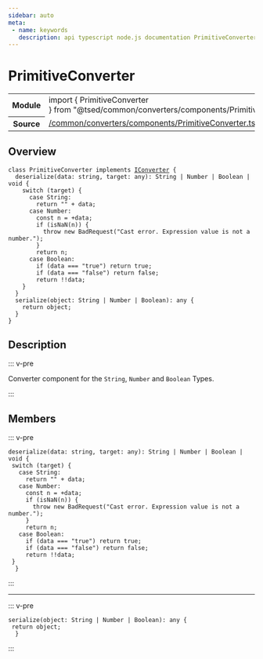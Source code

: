 ```yaml
---
sidebar: auto
meta:
 - name: keywords
   description: api typescript node.js documentation PrimitiveConverter class
---
```

# PrimitiveConverter <Badge text="Class" type="class"/>
<!-- Summary -->
<section class="symbol-info"><table class="is-full-width"><tbody><tr><th>Module</th><td><div class="lang-typescript"><span class="token keyword">import</span> { PrimitiveConverter }&nbsp;<span class="token keyword">from</span>&nbsp;<span class="token string">"@tsed/common/converters/components/PrimitiveConverter"</span></div></td></tr><tr><th>Source</th><td><a href="https://github.com/Romakita/ts-express-decorators/blob/v4.30.2/src//common/converters/components/PrimitiveConverter.ts#L0-L0">/common/converters/components/PrimitiveConverter.ts</a></td></tr></tbody></table></section>

<!-- Overview -->
## Overview


<pre><code class="typescript-lang "><span class="token keyword">class</span> PrimitiveConverter <span class="token keyword">implements</span> <a href="/api/common/converters/interfaces/IConverter.html"><span class="token">IConverter</span></a> <span class="token punctuation">{</span>
  <span class="token function">deserialize</span><span class="token punctuation">(</span>data<span class="token punctuation">:</span> <span class="token keyword">string</span><span class="token punctuation">,</span> target<span class="token punctuation">:</span> <span class="token keyword">any</span><span class="token punctuation">)</span><span class="token punctuation">:</span> String | Number | Boolean | <span class="token keyword">void</span> <span class="token punctuation">{</span>
    switch <span class="token punctuation">(</span>target<span class="token punctuation">)</span> <span class="token punctuation">{</span>
      case String<span class="token punctuation">:</span>
        return "" + data<span class="token punctuation">;</span>
      case Number<span class="token punctuation">:</span>
        <span class="token keyword">const</span> n<span class="token punctuation"> = </span>+data<span class="token punctuation">;</span>
        if <span class="token punctuation">(</span><span class="token function">isNaN</span><span class="token punctuation">(</span>n<span class="token punctuation">)</span><span class="token punctuation">)</span> <span class="token punctuation">{</span>
          throw new <span class="token function">BadRequest</span><span class="token punctuation">(</span>"Cast error. Expression value is not a <span class="token keyword">number</span>."<span class="token punctuation">)</span><span class="token punctuation">;</span>
        <span class="token punctuation">}</span>
        return n<span class="token punctuation">;</span>
      case Boolean<span class="token punctuation">:</span>
        if <span class="token punctuation">(</span>data === <span class="token string">"true"</span><span class="token punctuation">)</span> return true<span class="token punctuation">;</span>
        if <span class="token punctuation">(</span>data === <span class="token string">"false"</span><span class="token punctuation">)</span> return false<span class="token punctuation">;</span>
        return !!data<span class="token punctuation">;</span>
    <span class="token punctuation">}</span>
  <span class="token punctuation">}</span>
  <span class="token function">serialize</span><span class="token punctuation">(</span>object<span class="token punctuation">:</span> String | Number | Boolean<span class="token punctuation">)</span><span class="token punctuation">:</span> <span class="token keyword">any</span> <span class="token punctuation">{</span>
    return object<span class="token punctuation">;</span>
  <span class="token punctuation">}</span>
<span class="token punctuation">}</span></code></pre>



<!-- Description -->
## Description

::: v-pre

Converter component for the `String`, `Number` and `Boolean` Types.

:::


<!-- Members -->




## Members


::: v-pre

<div class="method-overview">
<pre><code class="typescript-lang "><span class="token function">deserialize</span><span class="token punctuation">(</span>data<span class="token punctuation">:</span> <span class="token keyword">string</span><span class="token punctuation">,</span> target<span class="token punctuation">:</span> <span class="token keyword">any</span><span class="token punctuation">)</span><span class="token punctuation">:</span> String | Number | Boolean | <span class="token keyword">void</span> <span class="token punctuation">{</span>
 switch <span class="token punctuation">(</span>target<span class="token punctuation">)</span> <span class="token punctuation">{</span>
   case String<span class="token punctuation">:</span>
     return "" + data<span class="token punctuation">;</span>
   case Number<span class="token punctuation">:</span>
     <span class="token keyword">const</span> n<span class="token punctuation"> = </span>+data<span class="token punctuation">;</span>
     if <span class="token punctuation">(</span><span class="token function">isNaN</span><span class="token punctuation">(</span>n<span class="token punctuation">)</span><span class="token punctuation">)</span> <span class="token punctuation">{</span>
       throw new <span class="token function">BadRequest</span><span class="token punctuation">(</span>"Cast error. Expression value is not a <span class="token keyword">number</span>."<span class="token punctuation">)</span><span class="token punctuation">;</span>
     <span class="token punctuation">}</span>
     return n<span class="token punctuation">;</span>
   case Boolean<span class="token punctuation">:</span>
     if <span class="token punctuation">(</span>data === <span class="token string">"true"</span><span class="token punctuation">)</span> return true<span class="token punctuation">;</span>
     if <span class="token punctuation">(</span>data === <span class="token string">"false"</span><span class="token punctuation">)</span> return false<span class="token punctuation">;</span>
     return !!data<span class="token punctuation">;</span>
 <span class="token punctuation">}</span>
  <span class="token punctuation">}</span></code></pre>

</div>



:::



***



::: v-pre

<div class="method-overview">
<pre><code class="typescript-lang "><span class="token function">serialize</span><span class="token punctuation">(</span>object<span class="token punctuation">:</span> String | Number | Boolean<span class="token punctuation">)</span><span class="token punctuation">:</span> <span class="token keyword">any</span> <span class="token punctuation">{</span>
 return object<span class="token punctuation">;</span>
  <span class="token punctuation">}</span></code></pre>

</div>



:::